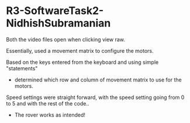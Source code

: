 # R3-SoftwareTask2-NidhishSubramanian

Both the video files open when clicking view raw. 

Essentially, used a movement matrix to configure the motors.

Based on the keys entered from the keyboard and using simple "statements"

 - determined which row and column of movement matrix to use for the motors.

Speed settings were straight forward, with the speed setting going from 0 to 5 and with the rest of the code..

 - The rover works as intended!
